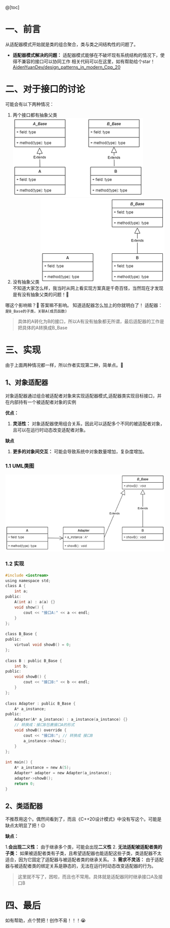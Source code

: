 @[toc]
# 一、前言
从适配器模式开始就是类的组合聚合，类与类之间结构性的问题了。
-  **适配器模式解决的问题：** 适配器模式能够在不破坏现有系统结构的情况下，使得不兼容的接口可以协同工作
相关代码可以在这里，如有帮助给个star！[AidenYuanDev/design_patterns_in_modern_Cpp_20](https://github.com/AidenYuanDev/design_patterns_in_modern_Cpp_20)

# 二、对于接口的讨论
可能会有以下两种情况：

1. 两个接口都有抽象父类
![接口情况1](.\图片(image)\接口情况1.png)
2. 没有抽象父类
![接口情况2](.\图片(image)\接口情况2.png)
不知道大家怎么样，我当时从网上看实现方案真是千奇百怪，当然现在才发现是有没有抽象父类的问题！🥸

哪这个影响嘛？🤔
答案嘛不影响。
知道适配器怎么加上的你就明白了！
适配器：`是B_Base的子类，关联A(成员函数)`

>具体的A转化为B的接口，所以A有没有抽象都无所谓，最后适配器的工作是把具体的A转换成B_Base

# 三、实现
由于上面两种情况都一样，所以作者实现第二种，简单点。🫠
## 1、对象适配器
对象适配器通过组合被适配者对象来实现适配器模式,适配器类实现目标接口，并在内部持有一个被适配者对象的实例

**优点：** 
1. **灵活性：** 对象适配器使用组合关系，因此可以适配多个不同的被适配者对象，且可以在运行时动态改变适配者对象。

**缺点**

1. **更多的对象间交互：** 可能会导致系统中对象数量增加，复杂度增加。

### 1.1 UML类图
![对象适配器](.\图片(image)\对象适配器.png)


### 1.2 实现
~~~c
#include <iostream>
using namespace std;
class A {
    int a;
public:
    A(int a) : a(a) {}
    void show() {
        cout << "接口A:" << a << endl;
    }
};

class B_Base {
public:
    virtual void showB() = 0;
};

class B : public B_Base {
    int b;
public:
    void showB() {
        cout << "接口B:" << b << endl;
    }
};

class Adapter : public B_Base {
    A* a_instance;
public:
    Adapter(A* a_instance) : a_instance(a_instance) {}
    // 转换成：接口B包裹接口A的形式
    void showB() override {
        cout << "接口B:"; // 转换成 接口B 
        a_instance->show();
    }
};

int main() {
    A* a_instance = new A(5);
    Adapter* adapter = new Adapter(a_instance);
    adapter->showB();
    return 0;
}
~~~

## 2、类适配器
不推荐用这个。偶然间看到了，而且《C++20设计模式》中没有写这个。可能是缺点太明显了把！😑

**缺点：** 

1.**会出现二义性：**  由于继承多个类，可能会出现**二义性**
2. **无法适配被适配者类的子类：** 如果被适配者类有子类，且希望适配器也能适配这些子类，类适配器不太适合，因为它固定了适配器与被适配者类的继承关系。
3. **需求不灵活：** 由于适配器与被适配者类的绑定关系是静态的，无法在运行时动态改变适配器的行为。

> 这里就不写了，困啦，而且也不常用。具体就是适配器同时继承接口A及接口B

# 四、最后
如有帮助，点个赞把！创作不易！！！😭